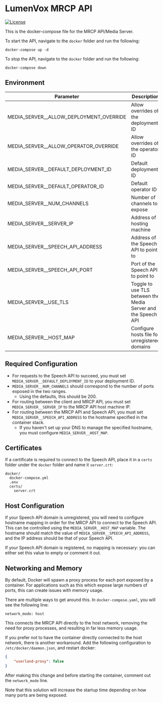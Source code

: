 # LumenVox MRCP API

[![License](https://img.shields.io/badge/License-Apache%202.0-blue.svg)](https://opensource.org/licenses/Apache-2.0)

This is the docker-compose file for the MRCP API/Media Server.

To start the API, navigate to the `docker` folder and run the following:
```shell
docker-compose up -d
```

To stop the API, navigate to the `docker` folder and run the following:
```shell
docker-compose down
```

## Environment

| Parameter                               | Description                                                   | Default                              |
|-----------------------------------------|---------------------------------------------------------------|--------------------------------------|
| MEDIA_SERVER__ALLOW_DEPLOYMENT_OVERRIDE | Allow overrides of the deployment ID                          | false                                |
| MEDIA_SERVER__ALLOW_OPERATOR_OVERRIDE   | Allow overrides of the operator ID                            | false                                |
| MEDIA_SERVER__DEFAULT_DEPLOYMENT_ID     | Default deployment ID                                         | enter-your-specific-deployment-id    |
| MEDIA_SERVER__DEFAULT_OPERATOR_ID       | Default operator ID                                           | 00000000-0000-0000-0000-000000000000 |
| MEDIA_SERVER__NUM_CHANNELS              | Number of channels to expose                                  | 200                                  |
| MEDIA_SERVER__SERVER_IP                 | Address of hosting machine                                    | 127.0.0.1                            |
| MEDIA_SERVER__SPEECH_API_ADDRESS        | Address of the Speech API to point to                         | speech-api.testmachine.com           |
| MEDIA_SERVER__SPEECH_API_PORT           | Port of the Speech API to point to                            | 443                                  |
| MEDIA_SERVER__USE_TLS                   | Toggle to use TLS between the Media Server and the Speech API | true                                 |
| MEDIA_SERVER__HOST_MAP                  | Configure hosts file for unregistered domains                 | speech-api.testmachine.com:127.0.0.1 |

## Required Configuration
* For requests to the Speech API to succeed, you must set `MEDIA_SERVER__DEFAULT_DEPLOYMENT_ID` to your deployment ID.
* `MEDIA_SERVER__NUM_CHANNELS` should correspond to the number of ports exposed in the two ranges.
  * Using the defaults, this should be 200.
* For routing between the client and MRCP API, you must set `MEDIA_SERVER__SERVER_IP` to the MRCP API host machine IP.
* For routing between the MRCP API and Speech API, you must set `MEDIA_SERVER__SPEECH_API_ADDRESS` to the hostname specified in the container stack.
  * If you haven't set up your DNS to manage the specified hostname, you must configure `MEDIA_SERVER__HOST_MAP`.

## Certificates
If a certificate is required to connect to the Speech API, place it in a `certs` folder under the `docker` folder and
name it `server.crt`:

```text
docker/
  docker-compose.yml
  .env
  certs/
    server.crt
```

## Host Configuration
If your Speech API domain is unregistered, you will need to configure hostname
mapping in order for the MRCP API to connect to the Speech API. This can be
controlled using the `MEDIA_SERVER__HOST_MAP` variable. The hostname should
match the value of `MEDIA_SERVER__SPEECH_API_ADDRESS`, and the IP address
should be that of your Speech API.

If your Speech API domain is registered, no mapping is necessary: you can
either set this value to empty or comment it out.

## Networking and Memory
By default, Docker will spawn a proxy process for each port exposed by a
container. For applications such as this which expose large numbers of ports,
this can create issues with memory usage.

There are multiple ways to get around this. In `docker-compose.yaml`, you
will see the following line:
```shell
network_mode: host
```
This connects the MRCP API directly to the host network, removing the need
for proxy processes, and resulting in far less memory usage.

If you prefer not to have the container directly connected to the host
network, there is another workaround. Add the following configuration to
`/etc/docker/daemon.json`, and restart docker:
```json
{
    "userland-proxy": false
}
```
After making this change and before starting the container, comment out
the `network_mode` line.

Note that this solution will increase the startup time depending on how
many ports are being exposed.
